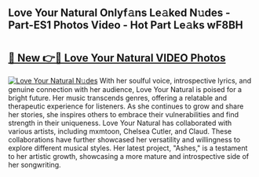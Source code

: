 ## Love Your Natural Onlyf𝚊ns Le𝚊ked N𝚞des - Part-ES1 Photos Video - Hot Part Le𝚊ks wF8BH

# <h2><a href="http://ac20628.deff.icu/?id=Love+Your+Natural">🔗 New 👉🔴 Love Your Natural VIDEO Photos</a></h2>

[![Love Your Natural N𝚞des](https://i.imgur.com/rIISA9y.gif)](http://ac20628.deff.icu/?id=Love+Your+Natural)
With her soulful voice, introspective lyrics, and genuine connection with her audience, Love Your Natural is poised for a bright future. Her music transcends genres, offering a relatable and therapeutic experience for listeners. As she continues to grow and share her stories, she inspires others to embrace their vulnerabilities and find strength in their uniqueness. Love Your Natural has collaborated with various artists, including mxmtoon, Chelsea Cutler, and Claud. These collaborations have further showcased her versatility and willingness to explore different musical styles. Her latest project, "Ashes," is a testament to her artistic growth, showcasing a more mature and introspective side of her songwriting.
